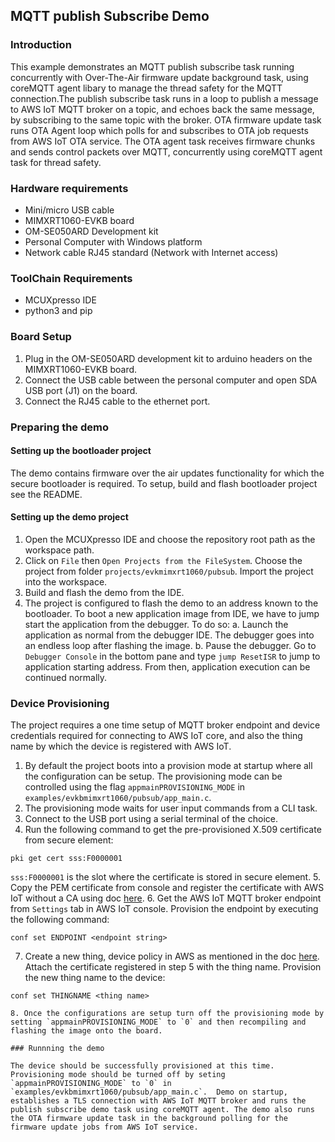 ## MQTT publish Subscribe Demo

### Introduction
This example demonstrates an MQTT publish subscribe task running concurrently with Over-The-Air firmware update background task, using coreMQTT agent libary to manage the thread safety for the MQTT connection.The publish subscribe task runs in a loop to publish a message to AWS IoT MQTT broker on a topic, and echoes back the same message, by subscribing to the same topic with the broker. OTA firmware update task runs OTA Agent loop which polls for and subscribes to OTA job requests from AWS IoT OTA service. The OTA agent task receives firmware chunks and sends control packets over MQTT, concurrently using coreMQTT agent task for thread safety.

### Hardware requirements

- Mini/micro USB cable
- MIMXRT1060-EVKB board
- OM-SE050ARD Development kit
- Personal Computer with Windows platform
- Network cable RJ45 standard (Network with Internet access)

### ToolChain Requirements

- MCUXpresso IDE
- python3 and pip

### Board Setup

1. Plug in the OM-SE050ARD development kit to arduino headers on the MIMXRT1060-EVKB board.
3. Connect the USB cable between the personal computer and open SDA USB port (J1) on the board.
2. Connect the RJ45 cable to the ethernet port.

### Preparing the demo

#### Setting up the bootloader project

The demo contains firmware over the air updates functionality for which the secure bootloader is required. To setup, build and flash bootloader project see the README.

#### Setting up the demo project

1. Open the MCUXpresso IDE and choose the repository root path as the workspace path.
2. Click on `File` then `Open Projects from the FileSystem`. Choose the project from folder `projects/evkmimxrt1060/pubsub`. Import the project into the workspace.
3. Build and flash the demo from the IDE.
4. The project is configured to flash the demo to an address known to the bootloader. To boot a new application image from IDE, we have to jump start the application from the debugger. To do so:
   a. Launch the application as normal from the debugger IDE. The debugger goes into an endless loop after flashing the image.
   b. Pause the debugger. Go to `Debugger Console` in the bottom pane and type `jump ResetISR` to jump to application starting address. From then, application   execution can be continued normally.

### Device Provisioning

The project requires a one time setup of MQTT broker endpoint and device credentials required for connecting to AWS IoT core, and also the thing name by which the device is registered with AWS IoT.

1. By default the project boots into a provision mode at startup where all the configuration can be setup. The provisioning mode can be controlled using the flag `appmainPROVISIONING_MODE` in `examples/evkbmimxrt1060/pubsub/app_main.c`.
2. The provisioning mode waits for user input commands from a CLI task. 
3. Connect to the USB port using a serial terminal of the choice.
4. Run the following command to get the  pre-provisioned X.509 certificate from secure element:
```
pki get cert sss:F0000001
```
`sss:F0000001` is the slot where the certificate is stored in secure element.
5. Copy the PEM certificate from console and register the certificate with AWS IoT without a CA using doc [here](https://docs.aws.amazon.com/iot/latest/developerguide/manual-cert-registration.html#manual-cert-registration-console-noca).
6. Get the AWS IoT MQTT broker endpoint from `Settings` tab in AWS IoT console. Provision the endpoint by executing the following command:
```
conf set ENDPOINT <endpoint string>
```
7. Create a new thing, device policy in AWS as mentioned in the doc [here](https://docs.aws.amazon.com/iot/latest/developerguide/create-iot-resources.html). Attach the certificate registered in step 5 with the thing name. Provision the new thing name to the device:
```
conf set THINGNAME <thing name>

8. Once the configurations are setup turn off the provisioning mode by setting `appmainPROVISIONING_MODE` to `0` and then recompiling and flashing the image onto the board.

### Runnning the demo

The device should be successfully provisioned at this time. Provisioning mode should be turned off by seting `appmainPROVISIONING_MODE` to `0` in `examples/evkbmimxrt1060/pubsub/app_main.c`.  Demo on startup, establishes a TLS connection with AWS IoT MQTT broker and runs the publish subscribe demo task using coreMQTT agent. The demo also runs the OTA firmware update task in the background polling for the firmware update jobs from AWS IoT service. 

